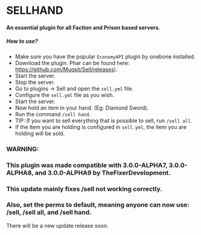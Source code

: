 # SELLHAND
#### An essential plugin for all Faction and Prison based servers.
##### How to use?
- Make sure you have the popular ```EconomyAPI``` plugin by onebone installed.
- Download the plugin. Phar can be found here: https://github.com/Muqsit/Sell/releases).
- Start the server.
- Stop the server.
- Go to plugins -> Sell and open the ```sell.yml``` file.
- Configure the ```sell.yml``` file as you wish.
- Start the server.
- Now hold an item in your hand. (Eg: Diamond Sword).
- Run the command ```/sell hand```.
- TIP: If you want to sell everything that is possible to sell, run ```/sell all```.
- If the item you are holding is configured in ```sell.yml```, the item you are holding will be sold.


### WARNING:
### This plugin was made compatible with 3.0.0-ALPHA7, 3.0.0-ALPHA8, and 3.0.0-ALPHA9 by TheFixerDevelopment.

### This update mainly fixes /sell not working correctly.
### Also, set the perms to default, meaning anyone can now use: /sell, /sell all, and /sell hand.
There will be a new update release soon.
